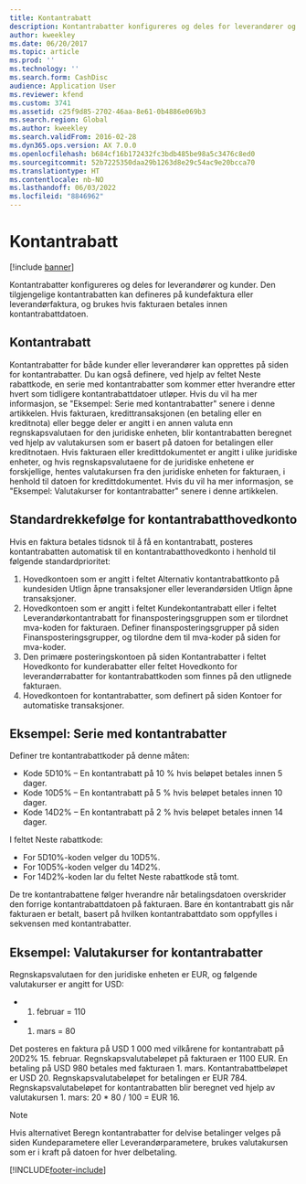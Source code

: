 ```yaml
---
title: Kontantrabatt
description: Kontantrabatter konfigureres og deles for leverandører og kunder.  Den tilgjengelige kontantrabatten kan defineres på kundefaktura eller leverandørfaktura, og brukes hvis fakturaen betales innen kontantrabattdatoen.
author: kweekley
ms.date: 06/20/2017
ms.topic: article
ms.prod: ''
ms.technology: ''
ms.search.form: CashDisc
audience: Application User
ms.reviewer: kfend
ms.custom: 3741
ms.assetid: c25f9d85-2702-46aa-8e61-0b4886e069b3
ms.search.region: Global
ms.author: kweekley
ms.search.validFrom: 2016-02-28
ms.dyn365.ops.version: AX 7.0.0
ms.openlocfilehash: b684cf16b172432fc3bdb485be98a5c3476c8ed0
ms.sourcegitcommit: 52b7225350daa29b1263d8e29c54ac9e20bcca70
ms.translationtype: HT
ms.contentlocale: nb-NO
ms.lasthandoff: 06/03/2022
ms.locfileid: "8846962"
---
```

# <a name="cash-discounts"></a>Kontantrabatt

[!include [banner](../includes/banner.md)]

Kontantrabatter konfigureres og deles for leverandører og kunder.  Den tilgjengelige kontantrabatten kan defineres på kundefaktura eller leverandørfaktura, og brukes hvis fakturaen betales innen kontantrabattdatoen. 

## <a name="cash-discounts"></a>Kontantrabatt

Kontantrabatter for både kunder eller leverandører kan opprettes på siden for kontantrabatter. Du kan også definere, ved hjelp av feltet Neste rabattkode, en serie med kontantrabatter som kommer etter hverandre etter hvert som tidligere kontantrabattdatoer utløper. Hvis du vil ha mer informasjon, se "Eksempel: Serie med kontantrabatter" senere i denne artikkelen. Hvis fakturaen, kredittransaksjonen (en betaling eller en kreditnota) eller begge deler er angitt i en annen valuta enn regnskapsvalutaen for den juridiske enheten, blir kontantrabatten beregnet ved hjelp av valutakursen som er basert på datoen for betalingen eller kreditnotaen. Hvis fakturaen eller kredittdokumentet er angitt i ulike juridiske enheter, og hvis regnskapsvalutaene for de juridiske enhetene er forskjellige, hentes valutakursen fra den juridiske enheten for fakturaen, i henhold til datoen for kredittdokumentet. Hvis du vil ha mer informasjon, se "Eksempel: Valutakurser for kontantrabatter" senere i denne artikkelen.

## <a name="defaulting-order-of-cash-discount-main-account"></a>Standardrekkefølge for kontantrabatthovedkonto

Hvis en faktura betales tidsnok til å få en kontantrabatt, posteres kontantrabatten automatisk til en kontantrabatthovedkonto i henhold til følgende standardprioritet:
1.  Hovedkontoen som er angitt i feltet Alternativ kontantrabattkonto på kundesiden Utlign åpne transaksjoner eller leverandørsiden Utlign åpne transaksjoner.
2.  Hovedkontoen som er angitt i feltet Kundekontantrabatt eller i feltet Leverandørkontantrabatt for finansposteringsgruppen som er tilordnet mva-koden for fakturaen. Definer finansposteringsgrupper på siden Finansposteringsgrupper, og tilordne dem til mva-koder på siden for mva-koder.
3.  Den primære posteringskontoen på siden Kontantrabatter i feltet Hovedkonto for kunderabatter eller feltet Hovedkonto for leverandørrabatter for kontantrabattkoden som finnes på den utlignede fakturaen.
4.  Hovedkontoen for kontantrabatter, som definert på siden Kontoer for automatiske transaksjoner.

## <a name="example-series-of-cash-discounts"></a>Eksempel: Serie med kontantrabatter
Definer tre kontantrabattkoder på denne måten:
-   Kode 5D10% – En kontantrabatt på 10 % hvis beløpet betales innen 5 dager.
-   Kode 10D5% – En kontantrabatt på 5 % hvis beløpet betales innen 10 dager.
-   Kode 14D2% – En kontantrabatt på 2 % hvis beløpet betales innen 14 dager.

I feltet Neste rabattkode:
-   For 5D10%-koden velger du 10D5%.
-   For 10D5%-koden velger du 14D2%.
-   For 14D2%-koden lar du feltet Neste rabattkode stå tomt.

De tre kontantrabattene følger hverandre når betalingsdatoen overskrider den forrige kontantrabattdatoen på fakturaen. Bare én kontantrabatt gis når fakturaen er betalt, basert på hvilken kontantrabattdato som oppfylles i sekvensen med kontantrabatter.

## <a name="example-exchange-rates-for-cash-discounts"></a>Eksempel: Valutakurser for kontantrabatter
Regnskapsvalutaen for den juridiske enheten er EUR, og følgende valutakurser er angitt for USD:
-   1. februar = 110
-   1. mars = 80

Det posteres en faktura på USD 1 000 med vilkårene for kontantrabatt på 20D2% 15. februar. Regnskapsvalutabeløpet på fakturaen er 1100 EUR. En betaling på USD 980 betales med fakturaen 1. mars. Kontantrabattbeløpet er USD 20. Regnskapsvalutabeløpet for betalingen er EUR 784. Regnskapsvalutabeløpet for kontantrabatten blir beregnet ved hjelp av valutakursen 1. mars: 20 \* 80 / 100 = EUR 16.

> [!NOTE]
> Hvis alternativet Beregn kontantrabatter for delvise betalinger velges på siden Kundeparametere eller Leverandørparametere, brukes valutakursen som er i kraft på datoen for hver delbetaling. 



[!INCLUDE[footer-include](../../includes/footer-banner.md)]
